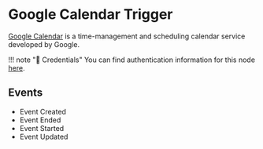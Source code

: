# Google Calendar Trigger

[Google Calendar](https://www.google.com/calendar/) is a time-management and scheduling calendar service developed by Google.

!!! note "🔑 Credentials"
    You can find authentication information for this node [here](/workflow/integrations/credentials/google/).


## Events

- Event Created
- Event Ended
- Event Started
- Event Updated
